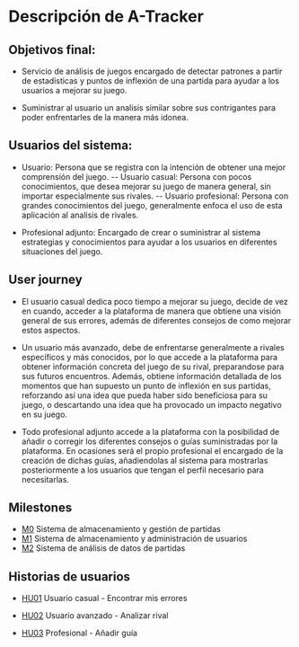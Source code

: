 # Descripción de A-Tracker

## Objetivos final: 

- Servicio de análisis de juegos encargado de detectar patrones a partir de estadísticas y puntos de inflexión de una partida para ayudar a los usuarios a mejorar su juego.

- Suministrar al usuario un analisis similar sobre sus contrigantes para poder enfrentarles de la manera más idonea.

## Usuarios del sistema:

- Usuario: Persona que se registra con la intención de obtener una mejor comprensión del juego.
-- Usuario casual: Persona con pocos conocimientos, que desea mejorar su juego de manera general, sin importar especialmente sus rivales.
-- Usuario profesional: Persona con grandes conocimientos del juego, generalmente enfoca el uso de esta aplicación al analisis de rivales.

- Profesional adjunto: Encargado de crear o suministrar al sistema estrategias y conocimientos para ayudar a los usuarios en diferentes situaciones del juego.

## User journey
- El usuario casual dedica poco tiempo a mejorar su juego, decide de vez en cuando, acceder a la plataforma de manera que obtiene una visión general de sus errores, además de diferentes consejos de como mejorar estos aspectos.

- Un usuario más avanzado, debe de enfrentarse generalmente a rivales específicos y más conocidos, por lo que accede a la plataforma para obtener información concreta del juego de su rival, preparandose para sus futuros encuentros. Además, obtiene información detallada de los momentos que han supuesto un punto de inflexión en sus partidas, reforzando así una idea que pueda haber sido beneficiosa para su juego, o descartando una idea que ha provocado un impacto negativo en su juego.

- Todo profesional adjunto accede a la plataforma con la posibilidad de añadir o corregir los diferentes consejos o guías suministradas por la plataforma. En ocasiones será el propio profesional el encargado de la creación de dichas guías, añadiendolas al sistema para mostrarlas posteriormente a los usuarios que tengan el perfil necesario para necesitarlas.

## Milestones

- [M0](https://github.com/xCyal/A-Tracker/milestone/3) Sistema de almacenamiento y gestión de partidas
- [M1](https://github.com/xCyal/A-Tracker/milestone/1) Sistema de almacenamiento y administración de usuarios
- [M2](https://github.com/xCyal/A-Tracker/milestone/2) Sistema de análisis de datos de partidas

## Historias de usuarios

- [HU01](https://github.com/xCyal/A-Tracker/issues/3) Usuario casual - Encontrar mis errores

- [HU02](https://github.com/xCyal/A-Tracker/issues/4) Usuario avanzado - Analizar rival

- [HU03](https://github.com/xCyal/A-Tracker/issues/5) Profesional - Añadir guía
